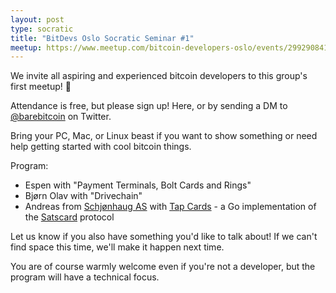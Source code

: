 ```yaml
---
layout: post
type: socratic
title: "BitDevs Oslo Socratic Seminar #1"
meetup: https://www.meetup.com/bitcoin-developers-oslo/events/299290841
---
```


We invite all aspiring and experienced bitcoin developers to this group's first meetup! 🥳

Attendance is free, but please sign up! Here, or by sending a DM to [@barebitcoin](https://x.com/barebitcoin) on Twitter.

Bring your PC, Mac, or Linux beast if you want to show something or need help getting started with cool bitcoin things.

Program:
- Espen with "Payment Terminals, Bolt Cards and Rings"
- Bjørn Olav with "Drivechain"
- Andreas from [Schjønhaug AS](https://www.schjonhaug.com) with [Tap Cards](https://github.com/schjonhaug/tapcards) - a Go implementation of the [Satscard](https://satscard.com) protocol

Let us know if you also have something you'd like to talk about! If we can't find space this time, we'll make it happen next time.

You are of course warmly welcome even if you're not a developer, but the program will have a technical focus.
